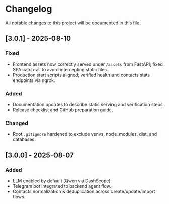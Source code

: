 # Changelog

All notable changes to this project will be documented in this file.

## [3.0.1] - 2025-08-10
### Fixed
- Frontend assets now correctly served under `/assets` from FastAPI; fixed SPA catch-all to avoid intercepting static files.
- Production start scripts aligned; verified health and contacts stats endpoints via ngrok.

### Added
- Documentation updates to describe static serving and verification steps.
- Release checklist and GitHub preparation guide.

### Changed
- Root `.gitignore` hardened to exclude venvs, node_modules, dist, and databases.

## [3.0.0] - 2025-08-07
### Added
- LLM enabled by default (Qwen via DashScope).
- Telegram bot integrated to backend agent flow.
- Contacts normalization & deduplication across create/update/import flows.
